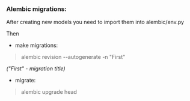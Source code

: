 <h3>Alembic migrations:</h3>
After creating new models you need to import them into alembic/env.py

Then

- make migrations:
> alembic revision --autogenerate -n "First"

*("First" - migration title)*

- migrate:
> alembic upgrade head